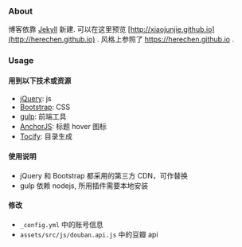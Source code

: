### About

博客依靠 [Jekyll](http://jekyllrb.com/) 新建. 可以在这里预览 [http://xiaojunjie.github.io](http://herechen.github.io) .
风格上参照了 <https://herechen.github.io> .

### Usage

#### 用到以下技术或资源

- [jQuery](http://jquery.org): js 
- [Bootstrap](http://getbootstrap.com/): CSS 
- [gulp](http://gulpjs.com/): 前端工具
- [AnchorJS](https://github.com/bryanbraun/anchorjs): 标题 hover 图标
- [Tocify](http://www.gregfranko.com/jquery.tocify.js/): 目录生成

#### 使用说明

- jQuery 和 Bootstrap 都采用的第三方 CDN，可作替换
- gulp 依赖 nodejs, 所用插件需要本地安装

#### 修改


- `_config.yml` 中的账号信息
-  `assets/src/js/douban.api.js` 中的豆瓣 api

